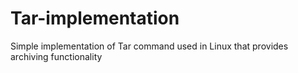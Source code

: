 # Tar-implementation
Simple implementation of Tar command used in Linux that provides archiving functionality
